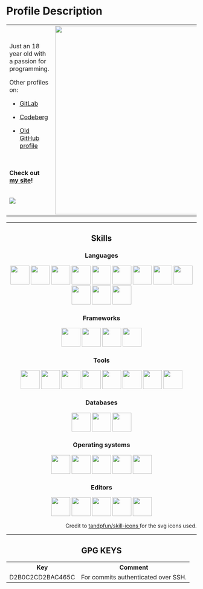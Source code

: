 <h1>Profile Description</h1>

<table align=center>
 <tr>
  <td>
  <p>
    Just an 18 year old with a passion for programming.
  </p>

  Other profiles on:
  
  - [GitLab](https://gitlab.com/1kill2steal)
  
  - [Codeberg](https://codeberg.org/1kill2steal)
  
  - [Old GitHub profile](https://github.com/1kill2steal)
  
  <br />

  <p>
    <b>
      Check out 
      <a href="https://1k2s.netlify.app" target="_blank">
        my site</a>!
    </b>
  </p>
  
  
  <br />

  <a href="https://github.com/1git2clone">
    <img
      src="https://github-readme-stats.vercel.app/api?username=1git2clone&show_icons=true&theme=tokyonight"
    />
  </a>
  
  </td>
  <td>
    <a href="https://github.com/1git2clone">
      <img
        height=500px
        src="https://github-readme-stats.vercel.app/api/top-langs/?username=1git2clone&hide=javascript,scss,css,html,php,lua,nushell,red,powershell,dockerfile&theme=tokyonight&show_icons=true"
      />
    </a>
  </td>
 </tr>
</table>

<hr>

<h2 align=center>Skills</h2>

<div align="center">
  <h3>Languages</h3>
  <img 
    height="50px"
    src="https://codeberg.org/1Kill2Steal/skill-icons/raw/branch/main/icons/Rust.svg"
  />
  <img
    height="50px"
    src="https://codeberg.org/1Kill2Steal/skill-icons/raw/branch/main/icons/TypeScript.svg"
  />
  <img
    height="50px"
    src="https://codeberg.org/1Kill2Steal/skill-icons/raw/branch/main/icons/JavaScript.svg"
  />
  <img
    height="50px"
    src="https://codeberg.org/1Kill2Steal/skill-icons/raw/branch/main/icons/Python-Dark.svg"
  />
  <img
    height="50px"
    src="https://codeberg.org/1Kill2Steal/skill-icons/raw/branch/main/icons/Bash-Dark.svg"
  />
  <img
    height="50px"
    src="https://codeberg.org/1Kill2Steal/skill-icons/raw/branch/main/icons/C.svg"
  />
  <img
    height="50px"
    src="https://codeberg.org/1Kill2Steal/skill-icons/raw/branch/main/icons/CPP.svg"
  />
  <img
    height="50px"
    src="https://codeberg.org/1Kill2Steal/skill-icons/raw/branch/main/icons/PHP-Dark.svg"
  />
  <img
    height="50px"
    src="https://codeberg.org/1Kill2Steal/skill-icons/raw/branch/main/icons/CSS.svg"
  />
  <img
    height="50px"
    src="https://codeberg.org/1Kill2Steal/skill-icons/raw/branch/main/icons/Sass.svg"
  />
  <img
    height="50px"
    src="https://codeberg.org/1Kill2Steal/skill-icons/raw/branch/main/icons/Markdown-Light.svg"
  />
  <img
    height="50px"
    src="https://codeberg.org/1Kill2Steal/skill-icons/raw/branch/main/icons/HTML.svg"
  />
</div>

<div align="center">
  <h3>Frameworks</h3>
  <img
    height="50px"
    src="https://codeberg.org/1Kill2Steal/skill-icons/raw/branch/main/icons/Yew-Light.svg"
  />
  <img
    height="50px"
    src="https://codeberg.org/1Kill2Steal/skill-icons/raw/branch/main/icons/Actix-Dark.svg"
  />
  <img
    height="50px"
    src="https://codeberg.org/1Kill2Steal/skill-icons/raw/branch/main/icons/React-Dark.svg"
  />
  <img
    height="50px"
    src="https://codeberg.org/1Kill2Steal/skill-icons/raw/branch/main/icons/TailwindCSS-Dark.svg"
  />
</div>

<div align="center">
  <h3>Tools</h3>
  <img
    height="50px"
    src="https://codeberg.org/1Kill2Steal/skill-icons/raw/branch/main/icons/Git.svg"
  />
  <img
    height="50px"
    src="https://codeberg.org/1Kill2Steal/skill-icons/raw/branch/main/icons/GithubActions-Light.svg"
  />
  <img
    height="50px"
    src="https://codeberg.org/1Kill2Steal/skill-icons/raw/branch/main/icons/Vite-Dark.svg"
  />
  <img
    height="50px"
    src="https://codeberg.org/1Kill2Steal/skill-icons/raw/branch/main/icons/Docker.svg"
  />
  <img
    height="50px"
    src="https://codeberg.org/1Kill2Steal/skill-icons/raw/branch/main/icons/NodeJS-Light.svg"
  />
  <img
    height="50px"
    src="https://codeberg.org/1Kill2Steal/skill-icons/raw/branch/main/icons/Npm-Light.svg"
  />
  <img
    height="50px"
    src="https://codeberg.org/1Kill2Steal/skill-icons/raw/branch/main/icons/Yarn-Light.svg"
  />
  <img
    height="50px"
    src="https://codeberg.org/1Kill2Steal/skill-icons/raw/branch/main/icons/Netlify-Light.svg"
  />
</div>

<div align="center">
  <h3>Databases</h3>
  <img
    height="50px"
    src="https://codeberg.org/1Kill2Steal/skill-icons/raw/branch/main/icons/MySQL-Light.svg"
  />
  <img
    height="50px"
    src="https://codeberg.org/1Kill2Steal/skill-icons/raw/branch/main/icons/SQLite.svg"
  />
  <img
    height="50px"
    src="https://codeberg.org/1Kill2Steal/skill-icons/raw/branch/main/icons/MongoDB.svg"
  />
</div>

<div align="center">
  <h3>Operating systems</h3>
  <img
    height="50px"
    src="https://codeberg.org/1Kill2Steal/skill-icons/raw/branch/main/icons/Windows-Light.svg"
  />
  <img
    height="50px"
    src="https://codeberg.org/1Kill2Steal/skill-icons/raw/branch/main/icons/Linux-Light.svg"
  />
  <img
    height="50px"
    src="https://codeberg.org/1Kill2Steal/skill-icons/raw/branch/main/icons/Mint-Light.svg"
  />
  <img
    height="50px"
    src="https://codeberg.org/1Kill2Steal/skill-icons/raw/branch/main/icons/Ubuntu-Light.svg"
  />
  <img
    height="50px"
    src="https://codeberg.org/1Kill2Steal/skill-icons/raw/branch/main/icons/Arch-Dark.svg"
  />
</div>

<div align="center">
  <h3>Editors</h3>
  <img
    height="50px"
    src="https://codeberg.org/1Kill2Steal/skill-icons/raw/branch/main/icons/NeoVim-Dark.svg"
  />
  <img
    height="50px"
    src="https://codeberg.org/1Kill2Steal/skill-icons/raw/branch/main/icons/VIM-Dark.svg"
  />
  <img
    height="50px"
    src="https://codeberg.org/1Kill2Steal/skill-icons/raw/branch/main/icons/VSCode-Dark.svg"
  />
  <img
    height="50px"
    src="https://codeberg.org/1Kill2Steal/skill-icons/raw/branch/main/icons/VSCodium-Dark.svg"
  />
  <img
    height="50px"
    src="https://codeberg.org/1Kill2Steal/skill-icons/raw/branch/main/icons/AndroidStudio-Dark.svg"
  />
</div>

<p></p>
<p align="right">
  Credit to 
  <a href="https://github.com/tandpfun/skill-icons/" target="_blank">
    tandpfun/skill-icons
  </a>
  for the svg icons used.
</p>

<hr>

<h2 align=center>GPG KEYS</h2>

<table align=center>
  <th>
    Key
  </th>
  <th>
    Comment
  </th>
  <tr>
    <td>
      D2B0C2CD2BAC465C
    </td>
    <td>
      For commits authenticated over SSH.
    </td>
  </tr>
</table>
